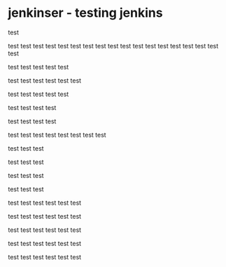 # jenkinser - testing jenkins

test

test
test
test
test
test
test
test
test
test
test
test
test
test
test
test
test
test
test

test
test
test
test
test

test
test
test
test
test
test

test
test
test
test
test

test
test
test
test

test
test
test
test

test
test
test
test
test
test
test
test

test
test
test

test
test
test

test
test
test

test
test
test

test
test
test
test
test
test

test
test
test
test
test
test

test
test
test
test
test
test

test
test
test
test
test
test

test
test
test
test
test
test
